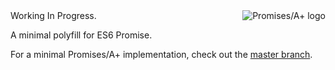 <a href="https://promisesaplus.com/">
    <img src="https://promisesaplus.com/assets/logo-small.png" alt="Promises/A+ logo"
        title="Promises/A+ 1.1 compliant" align="right" />
</a>
Working In Progress.

A minimal polyfill for ES6 Promise.

For a minimal Promises/A+ implementation, check out the [master branch].


[master branch]: https://github.com/xiaody/in-promise
